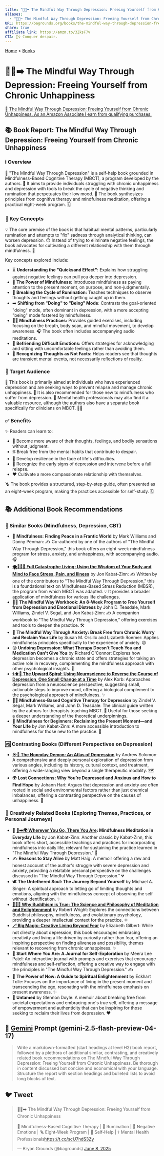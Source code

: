 ```yaml
---
title: "🧘😞➡️ The Mindful Way Through Depression: Freeing Yourself from Chronic Unhappiness"
aliases:
  - "🧘😞➡️ The Mindful Way Through Depression: Freeing Yourself from Chronic Unhappiness"
URL: https://bagrounds.org/books/the-mindful-way-through-depression-freeing-yourself-from-chronic-unhappiness
share: true
affiliate link: https://amzn.to/3ZksF7v
CTA: 🧘‍♀️ Conquer despair.
---
```

[Home](../index.md) > [Books](./index.md)  
# 🧘😞➡️ The Mindful Way Through Depression: Freeing Yourself from Chronic Unhappiness  
[🛒 The Mindful Way Through Depression: Freeing Yourself from Chronic Unhappiness. As an Amazon Associate I earn from qualifying purchases.](https://amzn.to/3ZksF7v)  
  
## 📚 Book Report: The Mindful Way Through Depression: Freeing Yourself from Chronic Unhappiness  
  
### ℹ️ Overview  
  
📖 "The Mindful Way Through Depression" is a self-help book grounded in Mindfulness-Based Cognitive Therapy (MBCT), a program developed by the authors. 🎯 It aims to provide individuals struggling with chronic unhappiness and depression with tools to break the cycle of negative thinking and rumination that perpetuates their low mood. 🧠 The book synthesizes principles from cognitive therapy and mindfulness meditation, offering a practical eight-week program. 🗓️  
  
### 🔑 Key Concepts  
  
💡 The core premise of the book is that habitual mental patterns, particularly rumination and attempts to "fix" sadness through analytical thinking, can worsen depression. 😔 Instead of trying to eliminate negative feelings, the book advocates for cultivating a different relationship with them through mindfulness. 🧘  
  
Key concepts explored include:  
  
* ⏳ **Understanding the "Quicksand Effect":** Explains how struggling against negative feelings can pull you deeper into depression.  
* 🧘 **The Power of Mindfulness:** Introduces mindfulness as paying attention to the present moment, on purpose, and non-judgmentally.  
* 🔄 **Breaking the Cycle of Rumination:** Teaches techniques to observe thoughts and feelings without getting caught up in them.  
* ➡️ **Shifting from "Doing" to "Being" Mode:** Contrasts the goal-oriented "doing" mode, often dominant in depression, with a more accepting "being" mode fostered by mindfulness.  
* 🧘‍♀️ **Mindfulness Practices:** Provides guided exercises, including focusing on the breath, body scan, and mindful movement, to develop awareness. 🎧 The book often includes accompanying audio meditations.  
* 🤝 **Befriending Difficult Emotions:** Offers strategies for acknowledging and sitting with uncomfortable feelings rather than avoiding them.  
* 💭 **Recognizing Thoughts as Not Facts:** Helps readers see that thoughts are transient mental events, not necessarily reflections of reality.  
  
### 🎯 Target Audience  
  
🙋 This book is primarily aimed at individuals who have experienced depression and are seeking ways to prevent relapse and manage chronic unhappiness. 🤕 It is also recommended for those new to mindfulness who suffer from depression. 🧘 Mental health professionals may also find it a valuable resource, although the authors also have a separate book specifically for clinicians on MBCT. 👩‍⚕️  
  
### ✅ Benefits  
  
✨ Readers can learn to:  
  
* 👀 Become more aware of their thoughts, feelings, and bodily sensations without judgment.  
* ⛓️ Break free from the mental habits that contribute to despair.  
* 💪 Develop resilience in the face of life's difficulties.  
* 🚩 Recognize the early signs of depression and intervene before a full relapse.  
* ❤️ Cultivate a more compassionate relationship with themselves.  
  
🪜 The book provides a structured, step-by-step guide, often presented as an eight-week program, making the practices accessible for self-study. 🗓️  
  
## 📚 Additional Book Recommendations  
  
### 🤝 Similar Books (Mindfulness, Depression, CBT)  
  
* 🧘 **Mindfulness: Finding Peace in a Frantic World** by Mark Williams and Danny Penman: ✍️ Co-authored by one of the authors of "The Mindful Way Through Depression," this book offers an eight-week mindfulness program for stress, anxiety, and unhappiness, with accompanying audio. 🎧  
* **[🌪️🧘🏼‍♀️ Full Catastrophe Living: Using the Wisdom of Your Body and Mind to Face Stress, Pain, and Illness](./full-catastrophe-living.md)** by Jon Kabat-Zinn: ✍️ Written by one of the contributors to "The Mindful Way Through Depression," this is a foundational text on Mindfulness-Based Stress Reduction (MBSR), the program from which MBCT was adapted. 💡 It provides a broader application of mindfulness for various life challenges.  
* 🧘‍♀️ **The Mindful Way Workbook: An 8-Week Program to Free Yourself from Depression and Emotional Distress** by John D. Teasdale, Mark Williams, Zindel V. Segal, and Jon Kabat-Zinn: ✍️ A companion workbook to "The Mindful Way Through Depression," offering exercises and tools to deepen the practice. 🛠️  
* 🧘 **The Mindful Way Through Anxiety: Break Free from Chronic Worry and Reclaim Your Life** by Susan M. Orsillo and Lizabeth Roemer: Applies mindfulness principles specifically to the experience of anxiety. 😟  
* 😔 **Undoing Depression: What Therapy Doesn't Teach You and Medication Can't Give You** by Richard O'Connor: Explores how depression becomes a chronic state and offers strategies for taking an active role in recovery, complementing the mindfulness approach with other psychological insights. 🧠  
* **[🌀⬆️🧠 The Upward Spiral: Using Neuroscience to Reverse the Course of Depression, One Small Change at a Time](./the-upward-spiral-using-neuroscience-to-reverse-the-course-of-depression-one-small-change-at-a-time.md)** by Alex Korb: Approaches depression from a neuroscience perspective, suggesting small, actionable steps to improve mood, offering a biological complement to the psychological approach of mindfulness. ✨  
* 👩‍⚕️ **Mindfulness-Based Cognitive Therapy for Depression** by Zindel V. Segal, Mark Williams, and John D. Teasdale: The clinical guide written by the authors for therapists teaching MBCT. 📖 Useful for those seeking a deeper understanding of the theoretical underpinnings.  
* 🧘 **Mindfulness for Beginners: Reclaiming the Present Moment—and Your Life** by Jon Kabat-Zinn: A more accessible introduction to mindfulness for those new to the practice. 🐣  
  
### 🆚 Contrasting Books (Different Perspectives on Depression)  
  
* **[☀️👿 The Noonday Demon: An Atlas of Depression](./the-noonday-demon-an-atlas-of-depression.md)** by Andrew Solomon: A comprehensive and deeply personal exploration of depression from various angles, including its history, cultural context, and treatment, offering a wide-ranging view beyond a single therapeutic modality. 🗺️  
* 🌍 **Lost Connections: Why You’re Depressed and Anxious and How to Find Hope** by Johann Hari: Argues that depression and anxiety are often rooted in social and environmental factors rather than just chemical imbalances, offering a contrasting perspective on the causes of unhappiness. 🌳  
  
### 🎨 Creatively Related Books (Exploring Themes, Practices, or Personal Journeys)  
  
* 🧘 **[👣➡️🌍 Wherever You Go, There You Are](./wherever-you-go-there-you-are.md): Mindfulness Meditation in Everyday Life** by Jon Kabat-Zinn: Another classic by Kabat-Zinn, this book offers short, accessible teachings and practices for incorporating mindfulness into daily life, relevant for sustaining the practice learned in "The Mindful Way Through Depression." 🚶  
* ✍️ **Reasons to Stay Alive** by Matt Haig: A memoir offering a raw and honest account of the author's struggle with severe depression and anxiety, providing a relatable personal perspective on the challenges discussed in "The Mindful Way Through Depression." 💔  
* 🕊️ **The Untethered Soul: The Journey Beyond Yourself** by Michael A. Singer: A spiritual approach to letting go of limiting thoughts and emotions, aligning with the mindfulness concept of observing the self without identification. ✨  
* **[🧘🧠✅ Why Buddhism is True: The Science and Philosophy of Meditation and Enlightenment](./why-buddhism-is-true-the-science-and-philosophy-of-meditation-and-enlightenment.md)** by Robert Wright: Explores the connections between Buddhist philosophy, mindfulness, and evolutionary psychology, providing a deeper intellectual context for the practice. ⚛️  
* **[🪄 Big Magic: Creative Living Beyond Fear](./big-magic.md)** by Elizabeth Gilbert: While not directly about depression, this book encourages embracing creativity and living a life driven by curiosity rather than fear, offering an inspiring perspective on finding aliveness and possibility, themes relevant to recovering from chronic unhappiness. ✨  
* 📓 **Start Where You Are: A Journal for Self-Exploration** by Meera Lee Patel: An interactive journal with prompts and exercises that encourage mindfulness and self-reflection, offering a creative way to engage with the principles in "The Mindful Way Through Depression." ✍️  
* 🧘 **The Power of Now: A Guide to Spiritual Enlightenment** by Eckhart Tolle: Focuses on the importance of living in the present moment and transcending the ego, resonating with the mindfulness emphasis on present awareness. ✨  
* 🦁 **Untamed** by Glennon Doyle: A memoir about breaking free from societal expectations and embracing one's true self, offering a message of empowerment and authenticity that can be inspiring for those seeking to reclaim their lives from depression. ❤️  
  
## 💬 [Gemini](../software/gemini.md) Prompt (gemini-2.5-flash-preview-04-17)  
> Write a markdown-formatted (start headings at level H2) book report, followed by a plethora of additional similar, contrasting, and creatively related book recommendations on The Mindful Way Through Depression: Freeing Yourself from Chronic Unhappiness. Be thorough in content discussed but concise and economical with your language. Structure the report with section headings and bulleted lists to avoid long blocks of text.  
  
## 🐦 Tweet  
<blockquote class="twitter-tweet" data-theme="dark"><p lang="en" dir="ltr">🧘😞➡️ The Mindful Way Through Depression: Freeing Yourself from Chronic Unhappiness<br><br>🧘 Mindfulness-Based Cognitive Therapy | 🧠 Rumination | 🙁 Negative Emotions | 🪜 Eight-Week Program | 📖 Self-Help | ⚕️ Mental Health Professionals<a href="https://t.co/scU7hdS3Zy">https://t.co/scU7hdS3Zy</a></p>&mdash; Bryan Grounds (@bagrounds) <a href="https://twitter.com/bagrounds/status/1931768893728796981?ref_src=twsrc%5Etfw">June 8, 2025</a></blockquote> <script async src="https://platform.twitter.com/widgets.js" charset="utf-8"></script>